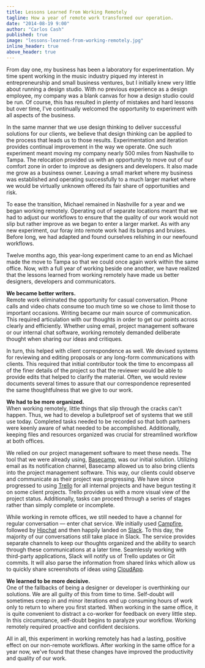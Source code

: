 ```yaml
---
title: Lessons Learned From Working Remotely
tagline: How a year of remote work transformed our operation.
date: "2014-08-19 9:00"
author: "Carlos Cash"
published: true
image: "lessons-learned-from-working-remotely.jpg"
inline_header: true
above_header: true
---
```


From day one, my business has been a laboratory for experimentation. My time spent working in the music industry piqued my interest in entrepreneurship and small business ventures, but I initially knew very little about running a design studio. With no previous experience as a design employee, my company was a blank canvas for how a design studio could be run. Of course, this has resulted in plenty of mistakes and hard lessons but over time, I've continually welcomed the opportunity to experiment with all aspects of the business.

In the same manner that we use design thinking to deliver successful solutions for our clients, we believe that design thinking can be applied to the process that leads us to those results. Experimentation and iteration provides continual improvement in the way we operate. One such experiment meant moving my company nearly 500 miles from Nashville to Tampa. The relocation provided us with an opportunity to move out of our comfort zone in order to improve as designers and developers. It also made me grow as a business owner. Leaving a small market where my business was established and operating successfully to a much larger market where we would be virtually unknown offered its fair share of opportunities and risk.

To ease the transition, Michael remained in Nashville for a year and we began working remotely. Operating out of separate locations meant that we had to adjust our workflows to ensure that the quality of our work would not slip but rather improve as we began to enter a larger market. As with any new experiment, our foray into remote work had its bumps and bruises. Before long, we had adapted and found ourselves relishing in our newfound workflows.

Twelve months ago, this year-long experiment came to an end as Michael made the move to Tampa so that we could once again work within the same office. Now, with a full year of working beside one another, we have realized that the lessons learned from working remotely have made us better designers, developers and communicators.

**We became better writers.**  
Remote work eliminated the opportunity for casual conversation. Phone calls and video chats consume too much time so we chose to limit those to important occasions. Writing became our main source of communication. This required articulation with our thoughts in order to get our points across clearly and efficiently. Whether using email, project management software or our internal chat software, working remotely demanded deliberate thought when sharing our ideas and critiques.

In turn, this helped with client correspondence as well. We devised systems for reviewing and editing proposals or any long-form communications with clients. This required that initial contributor took the time to encompass all of the finer details of the project so that the reviewer would be able to provide edits that helped to clarify the material. Often, we would review documents several times to assure that our correspondence represented the same thoughtfulness that we give to our work.

**We had to be more organized.**  
When working remotely, little things that slip through the cracks can't happen. Thus, we had to develop a bulletproof set of systems that we still use today. Completed tasks needed to be recorded so that both partners were keenly aware of what needed to be accomplished. Additionally, keeping files and resources organized was crucial for streamlined workflow at both offices.

We relied on our project management software to meet these needs. The tool that we were already using, [Basecamp](https://basecamp.com/), was our initial solution. Utilizing email as its notification channel, Basecamp allowed us to also bring clients into the project management software. This way, our clients could observe and communicate as their project was progressing. We have since progressed to using [Trello](https://trello.com/jameslacroix/recommend) for all internal projects and have begun testing it on some client projects. Trello provides us with a more visual view of the project status. Additionally, tasks can proceed through a series of stages rather than simply complete or incomplete.

While working in remote offices, we still needed to have a channel for regular conversation &mdash; enter chat service. We initially used [Campfire](https://campfirenow.com/), followed by [Hipchat](https://www.hipchat.com/) and then happily landed on [Slack](https://slack.com/r/024l00bf-02533q4k). To this day, the majority of our conversations still take place in Slack. The service provides separate channels to keep our thoughts organized and the ability to search through these communications at a later time. Seamlessly working with third-party applications, Slack will notify us of Trello updates or Git commits. It will also parse the information from shared links which allow us to quickly share screenshots of ideas using [CloudApp](http://www.getcloudapp.com/).

**We learned to be more decisive.**  
One of the fallbacks of being a designer or developer is overthinking our solutions. We are all guilty of this from time to time. Self-doubt will sometimes creep in and minor iterations end up consuming hours of work only to return to where you first started. When working in the same office, it is quite convenient to distract a co-worker for feedback on every little step. In this circumstance, self-doubt begins to paralyze your workflow. Working remotely required proactive and confident decisions.

All in all, this experiment in working remotely has had a lasting, positive
effect on our non-remote workflows. After working in the
same office for a year now, we've found that these changes have improved the productivity and quality of our work.
